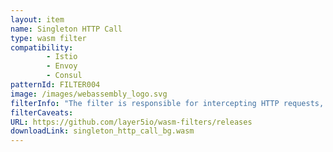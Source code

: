 ```yaml
---
layout: item
name: Singleton HTTP Call
type: wasm filter
compatibility:
        - Istio
        - Envoy
        - Consul
patternId: FILTER004
image: /images/webassembly_logo.svg
filterInfo: "The filter is responsible for intercepting HTTP requests, authorizing them based on the stored cache, and performing rate limiting. In the context of the envoy, this component is an HTTP filter and gets executed in the worker threads. For each request, a context object gets created."
filterCaveats: 
URL: https://github.com/layer5io/wasm-filters/releases
downloadLink: singleton_http_call_bg.wasm
---
```

